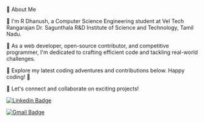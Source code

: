 🌱 About Me

👋 I'm R Dhanush, a Computer Science Engineering student at Vel Tech Rangarajan Dr. Sagunthala R&D Institute of Science and Technology, Tamil Nadu.

🚀 As a web developer, open-source contributor, and competitive programmer, I'm dedicated to crafting efficient code and tackling real-world challenges.

🔗 Explore my latest coding adventures and contributions below. Happy coding! 🚀

🤝 Let's connect and collaborate on exciting projects!
<!-- SOCAIL MEDIA HANDLES -->
[![Linkedin Badge](https://img.shields.io/badge/-Dhanush-blue?style=flat-square&logo=Linkedin&logoColor=white&link=https://www.linkedin.com/in/rd31/)](https://www.linkedin.com/in/rd31/)

[![Gmail Badge](https://img.shields.io/badge/-ragoordhanush@gmail.com-c14438?style=flat-square&logo=Gmail&logoColor=white&link=mailto:ragoordhanush@gmail.com)](mailto:ragoordhanush@gmail.com)



